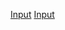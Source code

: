 [Input](Category:Protoflux{{#translation:}} "wikilink")
[Input](Category:NodeMenu{{#translation:}} "wikilink")